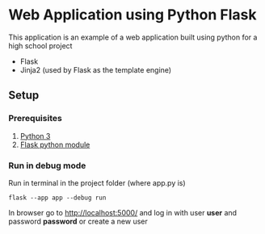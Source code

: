 # Web Application using Python Flask

This application is an example of a web application built using python for a high school project

- Flask
- Jinja2 (used by Flask as the template engine)

## Setup
### Prerequisites
1. [Python 3](https://www.python.org/)
2. [Flask python module](https://flask.palletsprojects.com/en/3.0.x/)

### Run in debug mode

Run in terminal in the project folder (where app.py is)
```
flask --app app --debug run
```
In browser go to  [http://localhost:5000/](http://localhost:5000/)  and log in with user **user** and password **password** or create a new user


